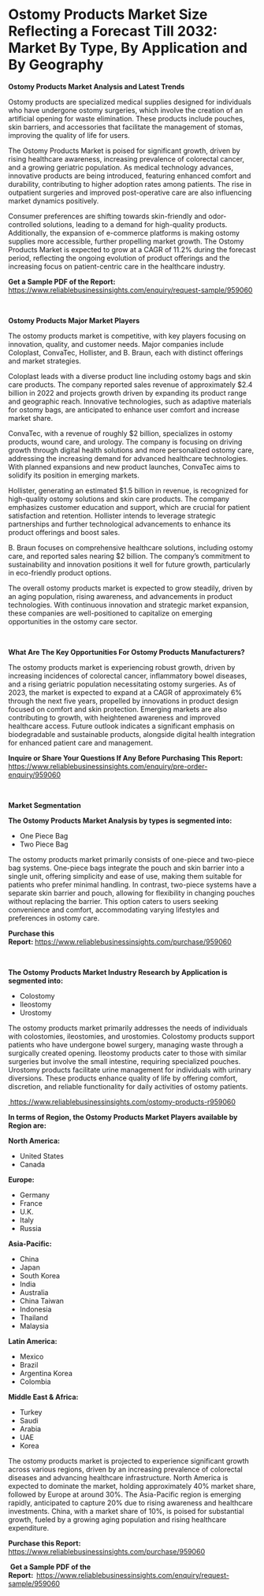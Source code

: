 <p><h1>Ostomy Products Market Size Reflecting a Forecast Till 2032: Market By Type, By Application and By Geography</h1></p><p><strong>Ostomy Products Market Analysis and Latest Trends</strong></p>
<p><p>Ostomy products are specialized medical supplies designed for individuals who have undergone ostomy surgeries, which involve the creation of an artificial opening for waste elimination. These products include pouches, skin barriers, and accessories that facilitate the management of stomas, improving the quality of life for users.</p><p>The Ostomy Products Market is poised for significant growth, driven by rising healthcare awareness, increasing prevalence of colorectal cancer, and a growing geriatric population. As medical technology advances, innovative products are being introduced, featuring enhanced comfort and durability, contributing to higher adoption rates among patients. The rise in outpatient surgeries and improved post-operative care are also influencing market dynamics positively.</p><p>Consumer preferences are shifting towards skin-friendly and odor-controlled solutions, leading to a demand for high-quality products. Additionally, the expansion of e-commerce platforms is making ostomy supplies more accessible, further propelling market growth. The Ostomy Products Market is expected to grow at a CAGR of 11.2% during the forecast period, reflecting the ongoing evolution of product offerings and the increasing focus on patient-centric care in the healthcare industry.</p></p>
<p><strong>Get a Sample PDF of the Report:&nbsp;</strong> <a href="https://www.reliablebusinessinsights.com/enquiry/request-sample/959060?utm_campaign=2318&utm_medium=2&utm_source=Github&utm_content=ia&utm_term=13042025&utm_id=ostomy-products">https://www.reliablebusinessinsights.com/enquiry/request-sample/959060</a></p>
<p>&nbsp;</p>
<p><strong>Ostomy Products Major Market Players</strong></p>
<p><p>The ostomy products market is competitive, with key players focusing on innovation, quality, and customer needs. Major companies include Coloplast, ConvaTec, Hollister, and B. Braun, each with distinct offerings and market strategies.</p><p>Coloplast leads with a diverse product line including ostomy bags and skin care products. The company reported sales revenue of approximately $2.4 billion in 2022 and projects growth driven by expanding its product range and geographic reach. Innovative technologies, such as adaptive materials for ostomy bags, are anticipated to enhance user comfort and increase market share.</p><p>ConvaTec, with a revenue of roughly $2 billion, specializes in ostomy products, wound care, and urology. The company is focusing on driving growth through digital health solutions and more personalized ostomy care, addressing the increasing demand for advanced healthcare technologies. With planned expansions and new product launches, ConvaTec aims to solidify its position in emerging markets.</p><p>Hollister, generating an estimated $1.5 billion in revenue, is recognized for high-quality ostomy solutions and skin care products. The company emphasizes customer education and support, which are crucial for patient satisfaction and retention. Hollister intends to leverage strategic partnerships and further technological advancements to enhance its product offerings and boost sales.</p><p>B. Braun focuses on comprehensive healthcare solutions, including ostomy care, and reported sales nearing $2 billion. The company’s commitment to sustainability and innovation positions it well for future growth, particularly in eco-friendly product options.</p><p>The overall ostomy products market is expected to grow steadily, driven by an aging population, rising awareness, and advancements in product technologies. With continuous innovation and strategic market expansion, these companies are well-positioned to capitalize on emerging opportunities in the ostomy care sector.</p></p>
<p>&nbsp;</p>
<p><strong>What Are The Key Opportunities For Ostomy Products Manufacturers?</strong></p>
<p><p>The ostomy products market is experiencing robust growth, driven by increasing incidences of colorectal cancer, inflammatory bowel diseases, and a rising geriatric population necessitating ostomy surgeries. As of 2023, the market is expected to expand at a CAGR of approximately 6% through the next five years, propelled by innovations in product design focused on comfort and skin protection. Emerging markets are also contributing to growth, with heightened awareness and improved healthcare access. Future outlook indicates a significant emphasis on biodegradable and sustainable products, alongside digital health integration for enhanced patient care and management.</p></p>
<p><strong>Inquire or Share Your Questions If Any Before Purchasing This Report:</strong> <a href="https://www.reliablebusinessinsights.com/enquiry/pre-order-enquiry/959060?utm_campaign=2318&utm_medium=2&utm_source=Github&utm_content=ia&utm_term=13042025&utm_id=ostomy-products">https://www.reliablebusinessinsights.com/enquiry/pre-order-enquiry/959060</a></p>
<p>&nbsp;</p>
<p><strong>Market Segmentation</strong></p>
<p><strong>The Ostomy Products Market Analysis by types is segmented into:</strong></p>
<p><ul><li>One Piece Bag</li><li>Two Piece Bag</li></ul></p>
<p><p>The ostomy products market primarily consists of one-piece and two-piece bag systems. One-piece bags integrate the pouch and skin barrier into a single unit, offering simplicity and ease of use, making them suitable for patients who prefer minimal handling. In contrast, two-piece systems have a separate skin barrier and pouch, allowing for flexibility in changing pouches without replacing the barrier. This option caters to users seeking convenience and comfort, accommodating varying lifestyles and preferences in ostomy care.</p></p>
<p><strong>Purchase this Report:&nbsp;</strong><a href="https://www.reliablebusinessinsights.com/purchase/959060?utm_campaign=2318&utm_medium=2&utm_source=Github&utm_content=ia&utm_term=13042025&utm_id=ostomy-products">https://www.reliablebusinessinsights.com/purchase/959060</a></p>
<p>&nbsp;</p>
<p><strong>The Ostomy Products Market Industry Research by Application is segmented into:</strong></p>
<p><ul><li>Colostomy</li><li>Ileostomy</li><li>Urostomy</li></ul></p>
<p><p>The ostomy products market primarily addresses the needs of individuals with colostomies, ileostomies, and urostomies. Colostomy products support patients who have undergone bowel surgery, managing waste through a surgically created opening. Ileostomy products cater to those with similar surgeries but involve the small intestine, requiring specialized pouches. Urostomy products facilitate urine management for individuals with urinary diversions. These products enhance quality of life by offering comfort, discretion, and reliable functionality for daily activities of ostomy patients.</p></p>
<p><a href="https://www.reliablebusinessinsights.com/ostomy-products-r959060?utm_campaign=2318&utm_medium=2&utm_source=Github&utm_content=ia&utm_term=13042025&utm_id=ostomy-products">&nbsp;https://www.reliablebusinessinsights.com/ostomy-products-r959060</a></p>
<p><strong>In terms of Region, the Ostomy Products Market Players available by Region are:</strong></p>
<p>
    <p> <strong> North America: </strong>
        <ul>
            <li>United States</li>
            <li>Canada</li>
        </ul>
        </p> 
    <p> <strong> Europe: </strong>
        <ul>
            <li>Germany</li>
            <li>France</li>
            <li>U.K.</li>
            <li>Italy</li>
            <li>Russia</li>
        </ul>
        </p> 
    <p> <strong> Asia-Pacific: </strong>
        <ul>
            <li>China</li>
            <li>Japan</li>
            <li>South Korea</li>
            <li>India</li>
            <li>Australia</li>
            <li>China Taiwan</li>
            <li>Indonesia</li>
            <li>Thailand</li>
            <li>Malaysia</li>
        </ul>
        </p> 
    <p> <strong> Latin America: </strong>
        <ul>
            <li>Mexico</li>
            <li>Brazil</li>
            <li>Argentina Korea</li>
            <li>Colombia</li>
        </ul>
        </p> 
    <p> <strong> Middle East & Africa: </strong>
        <ul>
            <li>Turkey</li>
            <li>Saudi</li>
            <li>Arabia</li>
            <li>UAE</li>
            <li>Korea</li>
        </ul>
    </p>
    </p>
<p><p>The ostomy products market is projected to experience significant growth across various regions, driven by an increasing prevalence of colorectal diseases and advancing healthcare infrastructure. North America is expected to dominate the market, holding approximately 40% market share, followed by Europe at around 30%. The Asia-Pacific region is emerging rapidly, anticipated to capture 20% due to rising awareness and healthcare investments. China, with a market share of 10%, is poised for substantial growth, fueled by a growing aging population and rising healthcare expenditure.</p></p>
<p><strong>Purchase this Report: </strong><a href="https://www.reliablebusinessinsights.com/purchase/959060?utm_campaign=2318&utm_medium=2&utm_source=Github&utm_content=ia&utm_term=13042025&utm_id=ostomy-products">https://www.reliablebusinessinsights.com/purchase/959060</a></p>
<p>&nbsp;<strong>Get a Sample PDF of the Report:&nbsp;&nbsp;</strong><a href="https://www.reliablebusinessinsights.com/enquiry/request-sample/959060?utm_campaign=2318&utm_medium=2&utm_source=Github&utm_content=ia&utm_term=13042025&utm_id=ostomy-products">https://www.reliablebusinessinsights.com/enquiry/request-sample/959060</a></p>
<p><strong></strong></p>
<p><p></p><p></p><p></p></p>